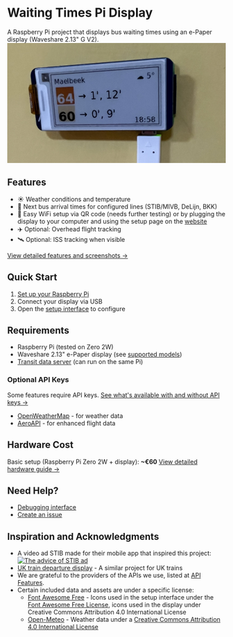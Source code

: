 # Waiting Times Pi Display

A Raspberry Pi project that displays bus waiting times using an e-Paper display (Waveshare 2.13" G V2).
![Display Example](docs/images/display_example_cropped.jpg)

## Features
- ☀️ Weather conditions and temperature
- 🚌 Next bus arrival times for configured lines (STIB/MIVB, DeLijn, BKK)
- 📡 Easy WiFi setup via QR code (needs further testing) or by plugging the display to your computer and using the setup page on the [website](https://bdamokos.github.io/rpi_waiting_time_display/setup/)
- ✈️ Optional: Overhead flight tracking
- 🛰️ Optional: ISS tracking when visible

[View detailed features and screenshots →](https://bdamokos.github.io/rpi_waiting_time_display/features/)

## Quick Start
1. [Set up your Raspberry Pi](https://bdamokos.github.io/rpi_waiting_time_display/setting-up-the-rpi/)
2. Connect your display via USB
3. Open the [setup interface](https://bdamokos.github.io/rpi_waiting_time_display/setup/) to configure

## Requirements
- Raspberry Pi (tested on Zero 2W)
- Waveshare 2.13" e-Paper display (see [supported models](https://bdamokos.github.io/rpi_waiting_time_display/hardware/))
- [Transit data server](https://github.com/bdamokos/brussels_transit) (can run on the same Pi)

### Optional API Keys
Some features require API keys. [See what's available with and without API keys →](https://bdamokos.github.io/rpi_waiting_time_display/api-features/)
- [OpenWeatherMap](https://openweathermap.org/appid) - for weather data
- [AeroAPI](https://www.flightaware.com/commercial/aeroapi) - for enhanced flight data

## Hardware Cost
Basic setup (Raspberry Pi Zero 2W + display): **~€60**
[View detailed hardware guide →](https://bdamokos.github.io/rpi_waiting_time_display/hardware/)

## Need Help?
- [Debugging interface](https://bdamokos.github.io/rpi_waiting_time_display/features/#debugging)
- [Create an issue](https://github.com/bdamokos/rpi_waiting_time_display/issues)

## Inspiration and Acknowledgments
- A video ad STIB made for their mobile app that inspired this project:
  [![The advice of STIB ad](https://img.youtube.com/vi/scZsaJL7S8U/0.jpg)](https://www.youtube.com/watch?v=scZsaJL7S8U)
- [UK train departure display](https://github.com/chrisys/train-departure-display) - A similar project for UK trains
- We are grateful to the providers of the APIs we use, listed at [API Features](https://bdamokos.github.io/rpi_waiting_time_display/api-features/). 
- Certain included data and assets are under a specific license:
  - [Font Awesome Free](https://fontawesome.com) - Icons used in the setup interface under the [Font Awesome Free License](https://fontawesome.com/license/free), icons used in the display under Creative Commons Attribution 4.0 International License
  - [Open-Meteo](https://open-meteo.com/) - Weather data under a [Creative Commons Attribution 4.0 International License](https://creativecommons.org/licenses/by/4.0/)




